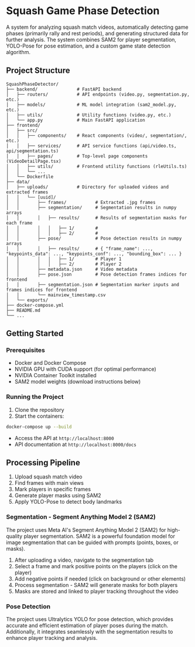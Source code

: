 # Squash Game Phase Detection

A system for analyzing squash match videos, automatically detecting game phases (primarily rally and rest periods), and generating structured data for further analysis. The system combines SAM2 for player segmentation, YOLO-Pose for pose estimation, and a custom game state detection algorithm.

## Project Structure

```
SquashPhaseDetector/
├── backend/               # FastAPI backend
│   ├── routers/           # API endpoints (video.py, segmentation.py, etc.)
│   ├── models/            # ML model integration (sam2_model.py, etc.)
│   ├── utils/             # Utility functions (video.py, etc.)
│   └── app.py             # Main FastAPI application
├── frontend/
│   ├── src/
│   │   ├── components/    # React components (video/, segmentation/, etc.)
│   │   ├── services/      # API service functions (api/video.ts, api/segmentation.ts)
│   │   ├── pages/         # Top-level page components (VideoDetailPage.tsx)
│   │   ├── utils/         # Frontend utility functions (rleUtils.ts)
│   │   └── ...
│   └── Dockerfile
├── data/
│   ├── uploads/           # Directory for uploaded videos and extracted frames
│   │   └── [uuid]/
│   │       ├── frames/           # Extracted .jpg frames
│   │       ├── segmentation/     # Segmentation results in numpy arrays
│   │       │   ├── results/      # Results of segmentation masks for each frame
│   │       │   │   ├── 1/        #
│   │       │   │   ├── 2/        #
│   │       ├── pose/             # Pose detection results in numpy arrays
│   │       │   ├── results/      # { "frame_name": ..., "keypoints_data": ..., "keypoints_conf": ..., "bounding_box": ... }
│   │       │   │   ├── 1/        # Player 1
│   │       │   │   ├── 2/        # Player 2
│   │       ├── metadata.json     # Video metadata
│   │       ├── pose.json         # Pose detection frames indices for frontend
│   │       ├── segmentation.json # Segmentation marker inputs and frames indices for frontend
│   │       └── mainview_timestamp.csv
│   └── exports/
├── docker-compose.yml
├── README.md
└── ...
```

## Getting Started

### Prerequisites

- Docker and Docker Compose
- NVIDIA GPU with CUDA support (for optimal performance)
- NVIDIA Container Toolkit installed
- SAM2 model weights (download instructions below)

### Running the Project

1. Clone the repository
2. Start the containers:

```bash
docker-compose up --build
```

- Access the API at `http://localhost:8000`
- API documentation at `http://localhost:8000/docs`

## Processing Pipeline

1. Upload squash match video
2. Find frames with main views
3. Mark players in specific frames
4. Generate player masks using SAM2
5. Apply YOLO-Pose to detect body landmarks

### Segmentation - Segment Anything Model 2 (SAM2)

The project uses Meta AI's Segment Anything Model 2 (SAM2) for high-quality player segmentation. SAM2 is a powerful foundation model for image segmentation that can be guided with prompts (points, boxes, or masks).

1. After uploading a video, navigate to the segmentation tab
2. Select a frame and mark positive points on the players (click on the player)
3. Add negative points if needed (click on background or other elements)
4. Process segmentation - SAM2 will generate masks for both players
5. Masks are stored and linked to player tracking throughout the video

### Pose Detection

The project uses Ultralytics YOLO for pose detection, which provides accurate and efficient estimation of player poses during the match. Additionally, it integrates seamlessly with the segmentation results to enhance player tracking and analysis.
